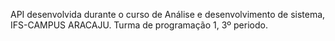 API desenvolvida durante o curso de Análise e desenvolvimento de sistema, IFS-CAMPUS ARACAJU.
Turma de programação 1, 3º periodo.
